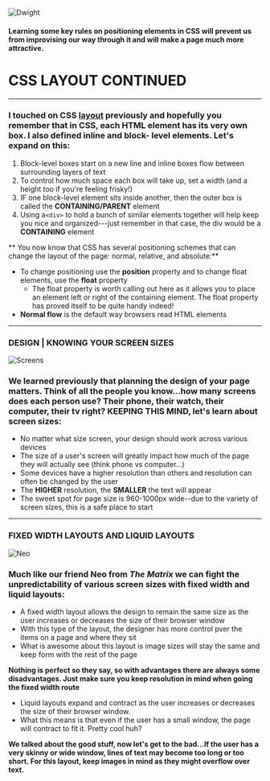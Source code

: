 
![Dwight](https://media.giphy.com/media/TpePHT1Kykld6/giphy.gif)

#### Learning some key rules on positioning elements in CSS will prevent us from improvising our way through it and will make a page much more attractive.

# CSS LAYOUT CONTINUED 
-----------
### I touched on CSS [layout](https://rivad2.github.io/reading-notes/201/class-04.html) previously and hopefully you remember that in CSS, each HTML element has its very own box. I also defined inline and block- level elements. Let's expand on this:

  1. Block-level boxes start on a new line and inline boxes flow between surrounding layers of text
  1. To control how much space each box will take up, set a width (and a height too if you're feeling frisky!)
  3. IF one block-level element sits inside another, then the outer box is called the **CONTAINING/PARENT** element
  4. Using a`<div>` to hold a bunch  of similar elements together will help keep you nice and organized---just remember in that case, the div would be a **CONTAINING** element

  ** You now know that CSS has several positioning schemes that can change the layout of the page: normal, relative, and absolute:**

  * To change positioning use the **position** property and to change float elements, use the **float** property
    * The float property is worth calling out here as it allows you to place an element left or right of the containing element. The float property has proved itself to be quite handy indeed!
  * **Normal flow** is the default way browsers read HTML elements
  ---------------------------------- 

  ### DESIGN | KNOWING YOUR SCREEN SIZES

  
  
  ![Screens](https://media.giphy.com/media/3o85xnHXDgKM21daPm/giphy.gif)



  ### We learned previously that planning the design of your page matters. Think of all the people you know...how many screens does each person use? Their phone, their watch, their computer, their tv right? KEEPING THIS MIND, let's learn about screen sizes:

  * No matter what size screen, your design should work across various devices
  * The size of a user's screen will greatly impact how much of the page they will actually see (think phone vs computer...)
  * Some devices have a higher resolution than others and resolution can often be changed by the user 
  * The **HIGHER** resolution, the **SMALLER** the text will appear
  * The sweet spot for page size is 960-1000px wide--due to the variety of screen sizes, this is a safe place to start

  ---------------------


 ### FIXED WIDTH LAYOUTS AND LIQUID LAYOUTS

 ![Neo](https://media.giphy.com/media/rvsIuQkF1iL3G/giphy.gif)

### Much like our friend Neo from *The Matrix* we can fight the unpredictability of various screen sizes with fixed width and liquid layouts:

  * A fixed width layout allows the design to remain the same size as the user increases or decreases the size of their browser window
  * With this type of the layout, the designer has more control  pver the items on a page and where they sit
  * What is awesome about this layout is image sizes will stay the same and keep form with the rest of the page
  
  **Nothing is perfect so they say, so with advantages there are always some disadvantages. Just make sure you keep resolution in mind when going the fixed width route**

  * Liquid layouts expand and contract as the user increases or decreases the size of their browser window.
  * What this means is that even if the user has a small window, the page will contract to fit it. Pretty cool huh?
  
  **We talked about the good stuff, now let's get to the bad...If the user has a very skinny or wide window, lines of text may become too long or too short. For this layout, keep images in mind as they might overflow over text.**
